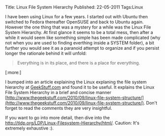 Title: Linux File System Hierarchy
Published: 22-05-2011
Tags:Linux

I have been using Linux for a few years. I started out with Ubuntu then
switched to Fedora thereafter OpenSUSE and back to Ubuntu again. However the
one thing that was a mystery for a while was the Linux File System Hierarchy.
At first glance it seems to be a total mess, then after a while it would seem
like something simple has been made complicated (why not when you are used to
finding everthing inside a SYSTEM folder), a bit further you would see it as a
paranoid attempt to organize and if you persist longer the rationale behind it
will unfold:

> Everything is in its place, and there is a place for everything.

[:more:]

I bumped into an article explaining the Linux explaning the file system
hierarchy at [GeekStuff.com](http://http://www.thegeekstuff.com/) and found
it to be useful. It explains the Linux File System Hierarchy in a brief and
concise manner
[http://www.thegeekstuff.com/2010/09/linux-file-system-structure/](http://www.thegeekstuff.com/2010/09/linux-file-system-structure/).
Don't forget to read the comments they are very insightful.

If you want to go into more detail, then dive into the
http://tldp.org/LDP/Linux-Filesystem-Hierarchy/html/. Caution: It's extremely
exhaustive :).
